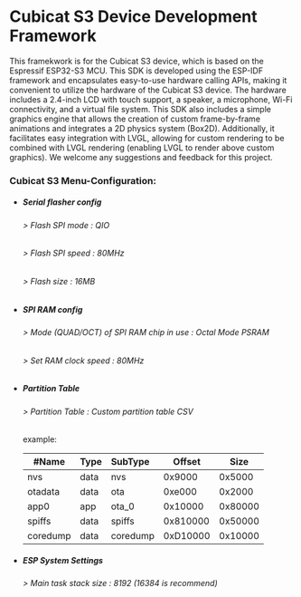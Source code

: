 # Cubicat S3 Device Development Framework

This framekwork is for the Cubicat S3 device, which is based on the Espressif ESP32-S3 MCU. This SDK is developed using the ESP-IDF framework and encapsulates easy-to-use hardware calling APIs, making it convenient to utilize the hardware of the Cubicat S3 device. The hardware includes a 2.4-inch LCD with touch support, a speaker, a microphone, Wi-Fi connectivity, and a virtual file system.
This SDK also includes a simple graphics engine that allows the creation of custom frame-by-frame animations and integrates a 2D physics system (Box2D). Additionally, it facilitates easy integration with LVGL, allowing for custom rendering to be combined with LVGL rendering (enabling LVGL to render above custom graphics).
We welcome any suggestions and feedback for this project.

### Cubicat S3 Menu-Configuration:

* ##### Serial flasher config

  ###### \> Flash SPI mode : QIO

  ###### \> Flash SPI speed : 80MHz

  ###### \> Flash size : 16MB
* ##### SPI RAM config

  ###### \> Mode (QUAD/OCT) of SPI RAM chip in use : Octal Mode PSRAM

  ###### \> Set RAM clock speed : 80MHz
* ##### Partition Table

  ###### \> Partition Table : Custom partition table CSV
  example:

  | #Name    | Type | SubType  | Offset   | Size    |
  | ---------- | ------ | :--------- | ---------- | --------- |
  | nvs      | data | nvs      | 0x9000   | 0x5000  |
  | otadata  | data | ota      | 0xe000   | 0x2000  |
  | app0     | app  | ota_0    | 0x10000  | 0x80000 |
  | spiffs   | data | spiffs   | 0x810000 | 0x50000 |
  | coredump | data | coredump | 0xD10000 | 0x10000 |
* ##### ESP System Settings
  ###### \> Main task stack size : 8192 (16384 is recommend)